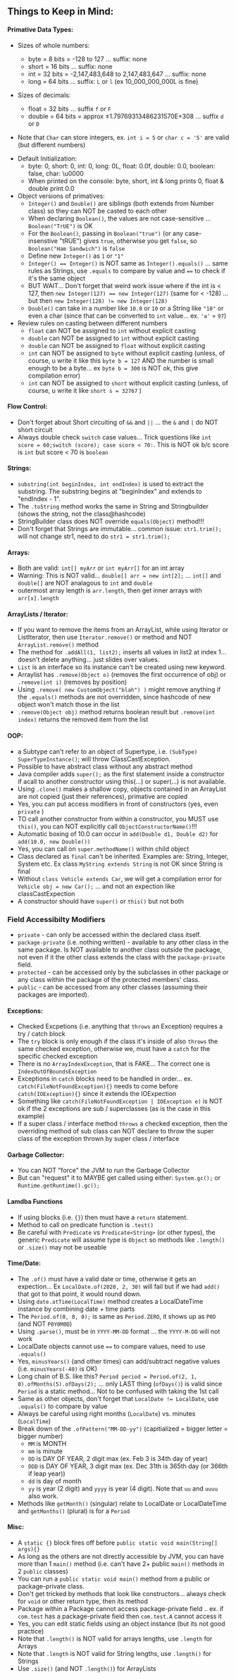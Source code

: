 ## Things to Keep in Mind:
#### Primative Data Types:
  - Sizes of whole numbers:
    - byte = 8 bits = -128 to 127 ... suffix: none
    - short = 16 bits ... suffix: none
    - int = 32 bits = -2,147,483,648 to 2,147,483,647 ... suffix: none
    - long = 64 bits ... suffix: `L` or `l` (ex 10_000_000_000L is fine)

  - Sizes of decimals:
    - float = 32 bits ... suffix `f` or `F`
    - double = 64 bits = approx ±1.79769313486231570E+308 ... suffix `d` or `D`

  - Note that `Char` can store integers, ex. `int i = 5` or `char c = '5'` are valid (but different numbers)
* Default Initialization:
  - byte: 0, short: 0, int: 0, long: 0L, float: 0.0f, double: 0.0, boolean: false, char: \u0000 
  - When printed on the console: byte, short, int & long prints 0, float & double print 0.0
* Object versions of primatives:
  - `Integer()` and `Double()` are siblings (both extends from Number class) so they can NOT be casted to each other
  - When declaring `Boolean()`, the values are not case-sensitive ... `Boolean("TrUE")` is OK
  - For the `Boolean()`, passing in `Boolean("true")` (or any case-insenstive "tRUE") gives `true`, otherwise you get `false`, so `Boolean("Ham Sandwich")` is `false`
  - Define new `Integer()` as `1` or `"1"`
  - `Integer() == Integer()` is NOT same as `Integer().equals()` ... same rules as Strings, use `.equals` to compare by value and `==` to check if it's the same object
  - BUT WAIT... Don't forget that weird work issue where if the int is < 127, then `new Integer(127) == new Integer(127)` (same for < -128) ... but then `new Integer(128) != new Integer(128)`
  - `Double()` can take in a number like `10.0` or `10` or a String like `"10"` or even a char (since that can be converted to `int` value... ex. `'a'` = `97`)
* Review rules on casting between different numbers
  - `float` can NOT be assigned to `int` without explicit casting
  - `double` can NOT be assigned to `int` without explicit casting
  - `double` can NOT be assigned to `float` without explicit casting
  - `int` can NOT be assigned to `byte` without explicit casting (unless, of course, u write it like this `byte b = 127` AND the number is small enough to be a byte... ex `byte b = 300` is NOT ok, this give compilation error)
  - `int` can NOT be assigned to `short` without explicit casting (unless, of course, u write it like  `short s = 32767` )


#### Flow Control:
- Don't forget about Short circuiting of `&&` and `||` ... the `&` and `|` do NOT short circuit
- Always double check `switch` case values... Trick questions like  `int score = 60;switch (score); case score < 70:`. This is NOT ok b/c score is `int` but score < 70 is  `boolean`


#### Strings:
- `substring(int beginIndex, int endIndex)` is used to extract the substring. The substring begins at "beginIndex" and extends to "endIndex - 1". 
- The `.toString` method works the same in String and Stringbuilder (shows the string, not the class@hashcode)
- StringBuilder class does NOT override `equals(Object)` method!!!
- Don't forget that Strings are immutable... common issue: `str1.trim();` will not change str1, need to do `str1 = str1.trim();`


#### Arrays:
- Both are valid: `int[] myArr` or `int myArr[]` for an int array
- Warning: This is NOT valid... `double[] arr = new int[2];` ... `int[]` and `double[]` are NOT analagous to `int` and `double`
- outermost array length is `arr.length`, then get inner arrays with `arr[x].length`


#### ArrayLists / Iterator:
-  If you want to remove the items from an ArrayList, while using Iterator or ListIterator, then use `Iterator.remove()` or method and NOT `ArrayList.remove()` method
- The method for `.addAll(1, list2);` inserts all values in list2 at index 1... doesn't delete anything... just slides over values.
- `List` is an interface so its instance can't be created using new keyword.
- Arraylist has `.remove(Object o)` (removes the first occurrence of obj) or `.remove(int i)` (removes by position)
- Using `.remove( new CustomObject("blah") )` might remove anything if the `.equals()` methods are not overridden, since hashcode of new object won't match those in the list
- `.remove(Object obj)` method returns boolean result but `.remove(int index)` returns the removed item from the list


#### OOP:
- a Subtype can't refer to an object of Supertype, i.e. `(SubType) SuperTypeInstance()`; will throw ClassCastException.
- Possible to have abstract class without any abstract method
- Java compiler adds `super();` as the first statement inside a constructor if  acall to another constructor using this(...) or super(...) is not available.
- Using `.clone()` makes a shallow copy, objects contained in an ArrayList are not copied (just their references), primative are copied
- Yes, you can put access modifiers in front of constructors (yes, even `private` )
- TO call another constructor from within a constructor, you MUST use `this()`, you can NOT explicitly call `ObjectConstructorName()`!!!
- Automatic boxing of 10.0 can occur in `add(Double d1, Double d2)` for `add(10.0, new Double())`
- Yes, you can call on `super.methodName()` within child object
- Class declared as `final` can't be inherited. Examples are: String, Integer, System etc. Ex class `MyString extends String` is not OK since String is final
- Without `class Vehicle extends Car`, we will get a compilation error for `Vehicle obj = new Car();` ... and not an expection like classCastExpection
- A constructor should have `super()` or `this()`  but not both

### Field Accessibilty Modifiers
- `private` - can only be accessed within the declared class itself.
- `package-private` (i.e. nothing written) - available to any other class in the same package. Is NOT available to another class outside the package, not even if it the other class extends the class with the `package-private` field.
- `protected` - can be accessed only by the subclasses in other package or any class within the package of the protected members' class.
- `public` - can be accessed from any other classes (assuming their packages are imported).


#### Exceptions:
- Checked Excpetions (i.e. anything that `throws` an Exception) requires a try / catch block
- The `try` block is only enough if the class it's inside of also `throws` the same checked exception, otherwise we, must have a `catch` for the specific checked exception
- There is no `ArrayIndexException`, that is FAKE... The correct one is `IndexOutOfBoundsException`
- Exceptions in `catch` blocks need to be handled in order... ex. `catch(FileNotFoundException){}` needs to come before `catch(IOException){}` since it extends the IOExpection
- Something like `catch(FileNotFoundException | IOException e)` is NOT ok if the 2 exceptions are sub / superclasses (as is the case in this example)
- If a super class / interface method `throws` a checked exception, then the overriding method of sub class can NOT declare to throw the super class of the exception thrown by super class / interface 

#### Garbage Collector:
  - You can NOT "force" the JVM to run the Garbage Collector
  - But can "request" it to MAYBE get called using either: `System.gc();` or `Runtime.getRuntime().gc();`


#### Lamdba Functions
- If using blocks (i.e. `{}`) then must have a `return` statement.
- Method to call on predicate function is `.test()`
- Be careful with `Predicate` vs `Predicate<String>` (or other types), the generic `Predicate` will assume type is `Object` so methods like `.length()` or `.size()` may not be useable


#### Time/Date:
- The `.of()` must have a valid date or time, otherwise it gets an expection... Ex `LocalDate.of(2020, 2, 30)` will fail but if we had `add()` that got to that point, it would round down.
- Using `date.atTime(LocalTime)` method creates a LocalDateTime instance by combining date + time parts
- The `Period.of(0, 0, 0);` is same as `Period.ZERO`, it shows up as `P0D` (and NOT `P0Y0M0D`)
- Using `.parse()`, must be in `YYYY-MM-DD` format ... the `YYYY-M-DD` will not work
- LocalDate objects cannot use `==` to compare values, need to use `.equals()`
- Yes, `minusYears()` (and other times) can add/subtract negative values (i.e. `minusYears(-40)` is OK)
- Long chain of B.S. like this? `Period period = Period.of(2, 1, 0).ofMonths(5).ofDays(2);` ... only LAST thing (`ofDays()`) is valid since `Period` is a static method... Not to be confused with taking the 1st call
- Same as other objects, don't forget that `LocalDate != LocalDate`, use `.equals()` to compare by value
- Always be careful using right months (`LocalDate`) vs. minutes (`LocalTime`)
- Break down of the `.ofPattern("MM-DD-yy")` (capitialized = bigger letter = bigger number)
  - `MM` is MONTH
  - `mm` is minute
  - `DD` is DAY OF YEAR, 2 digit max (ex. Feb 3 is 34th day of year)
  - `DDD` is DAY OF YEAR, 3 digit max (ex. Dec 31th is 365th day (or 366th if leap year))
  - `dd` is day of month
  - `yy` is year (2 digit) and `yyyy` is year (4 digit). Note that `uu` and `uuuu` also work.
- Methods like `getMonth()` (singular) relate to LocalDate or LocalDateTime and `getMonths()` (plural) is for a `Period`


#### Misc:
- A `static {}` block fires off before `public static void main(String[] args){}`
- As long as the others are not directly accessible by JVM, you can have more than 1 `main()` method (i.e. can't have 2+ public `main()` methods in 2 `public` classes)
- You can run a `public static void main()` method from a public or package-private class.
- Don't get tricked by methods that look like constructors... always check for `void` or other return type, then its method
- Package within a Package cannot access package-private field .. ex. if `com.test` has a package-private field then `com.test.A` cannot access it
- Yes, you can edit static fields using an object instance (but its not good practice)
- Note that `.length()` is NOT valid for arrays lengths, use `.length` for Arrays
- Note that `.length` is NOT valid for String lengths, use `.length()` for Strings
- Use `.size()` (and NOT `.length()`) for ArrayLists 
